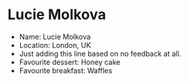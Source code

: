 # Lucie Molkova

* Name: Lucie Molkova
* Location: London, UK
* Just adding this line based on no feedback at all.
* Favourite dessert: Honey cake
* Favourite breakfast: Waffles
